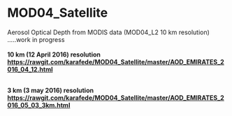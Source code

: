 # MOD04_Satellite
Aerosol Optical Depth from MODIS data (MOD04_L2 10 km resolution) <br>
.....work in progress <br>
<strong><br>10 km (12 April 2016) resolution<br>
https://rawgit.com/karafede/MOD04_Satellite/master/AOD_EMIRATES_2016_04_12.html

<strong><br>3 km (3 may 2016) resolution<br>
https://rawgit.com/karafede/MOD04_Satellite/master/AOD_EMIRATES_2016_05_03_3km.html
